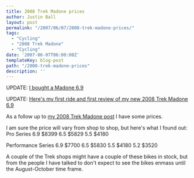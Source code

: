 ```yaml
---
title: 2008 Trek Madone prices
author: Justin Ball
layout: post
permalink: "/2007/06/07/2008-trek-madone-prices/"
tags:
  - "Cycling"
  - "2008 Trek Madone"
  - "Cycling"
date: '2007-06-07T06:00:00Z'
templateKey: blog-post
path: "/2008-trek-madone-prices"
description: ''
---
```


UPDATE: [I bought a Madone 6.9][1]

 [1]: http://www.justinball.com/2008/04/18/bought-the-trek-madone-69/

UPDATE: [Here's my first ride and first review of my new 2008 Trek Madone 6.9][2]

 [2]: http://www.justinball.com/2008/04/29/first-real-ride-on-the-new-trek-madone-69/

As a follow up to [my 2008 Trek Madone post][3] I have some prices.

 [3]: http://www.justinball.com/2007/06/06/2008-trek-madone/

I am sure the price will vary from shop to shop, but here's what I found out:
Pro Series
6.9 $8399
6.5 $5829
5.5 $4180

Performance Series
6.9 $7700
6.5 $5830
5.5 $4180
5.2 $3520

A couple of the Trek shops might have a couple of these bikes in stock, but from the people I have talked to don't expect to see the bikes enmass until the August-October time frame.
